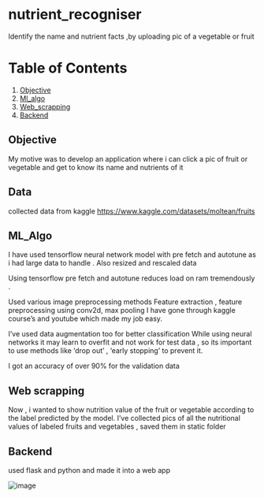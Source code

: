 # nutrient_recogniser
Identify the name and nutrient facts ,by uploading pic of a vegetable or fruit

# Table of Contents

1. [Objective](#Objective)
2. [Ml_algo](#Ml_algo)
3. [Web_scrapping](#Web_scrapping)
4. [Backend](#Backend)




## Objective

My motive was to develop an application where i can click a pic of fruit or vegetable and get to know its name and nutrients of it


## Data
  collected data from kaggle 
   https://www.kaggle.com/datasets/moltean/fruits
      
                       
 ## ML_Algo
 I have used  tensorflow  neural network model with pre fetch and autotune as i had large data to handle . Also resized and rescaled data 

Using tensorflow pre fetch and autotune reduces load on ram tremendously .

Used various image preprocessing methods 
Feature extraction , feature preprocessing using conv2d, max pooling
I have gone through kaggle course’s and youtube which made my job easy.

I’ve used data augmentation too for better classification
While using neural networks  it may learn to overfit and not work for test data , so its important to use methods like ‘drop out’ , ‘early stopping’ to prevent it.

I got an accuracy of over 90% for the  validation data 

 ## Web scrapping
Now , i wanted to show nutrition value of the fruit or vegetable according to the label predicted by the model.
I’ve collected pics of all the nutritional values of  labeled fruits and vegetables , saved them in static folder

## Backend 

used flask and python and made it into a web app 




![image](https://user-images.githubusercontent.com/73159496/203374732-a9880af2-66e6-4747-87a8-46ae608a38a3.png)

